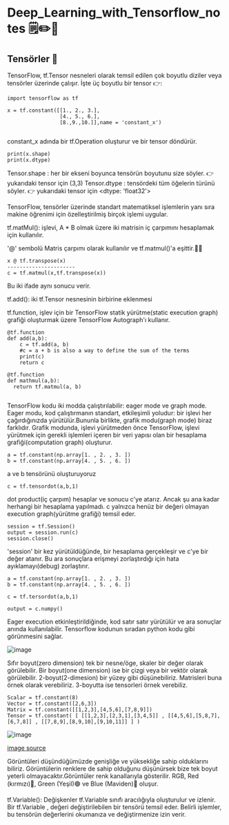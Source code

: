# Deep_Learning_with_Tensorflow_notes :spiral_notepad::pencil2::pushpin: #

## Tensörler :heartbeat: ## 

TensorFlow, tf.Tensor nesneleri olarak temsil edilen çok boyutlu diziler veya tensörler üzerinde çalışır. İşte üç boyutlu bir tensor :point_right::

```
import tensorflow as tf

x = tf.constant([[1., 2., 3.],
                 [4., 5., 6.],
                 [8.,9.,10.]],name = 'constant_x')
                 
```

constant_x adında bir tf.Operation oluşturur ve bir tensor döndürür.
```
print(x.shape)
print(x.dtype)
```
Tensor.shape : her bir ekseni boyunca tensörün boyutunu size söyler. :point_right: yukarıdaki tensor için (3,3)
Tensor.dtype : tensördeki tüm öğelerin türünü söyler. :point_right: yukarıdaki tensor için <dtype: 'float32'>

TensorFlow, tensörler üzerinde standart matematiksel işlemlerin yanı sıra makine öğrenimi için özelleştirilmiş birçok işlemi uygular.

tf.matMul():  işlevi, A * B olmak üzere iki matrisin iç çarpımını hesaplamak için kullanılır.

'@' sembolü Matris çarpımı olarak kullanılır ve tf.matmul()'a eşittir.:woman_technologist:

```
x @ tf.transpose(x)
----------------------
c = tf.matmul(x,tf.transpose(x)) 
```
Bu iki ifade aynı sonucu verir.

tf.add(): iki tf.Tensor nesnesinin birbirine eklenmesi

tf.function, işlev için bir TensorFlow statik yürütme(static execution graph) grafiği oluşturmak üzere TensorFlow Autograph'ı kullanır.

```
@tf.function
def add(a,b):
    c = tf.add(a, b)
    #c = a + b is also a way to define the sum of the terms
    print(c)
    return c
```

```
@tf.function
def mathmul(a,b):
  return tf.matmul(a, b)
  
 ```

TensorFlow kodu iki modda çalıştırılabilir: eager mode ve graph mode. Eager modu, kod çalıştırmanın standart, etkileşimli yoludur: bir işlevi her çağırdığınızda yürütülür.Bununla birlikte, grafik modu(graph mode) biraz farklıdır. Grafik modunda, işlevi yürütmeden önce TensorFlow, işlevi yürütmek için gerekli işlemleri içeren bir veri yapısı olan bir hesaplama grafiği(computation graph) oluşturur.

```
a = tf.constant(np.array[1. , 2. , 3. ])
b = tf.constant(np.array[4. , 5. , 6. ])
```
a ve b tensörünü oluşturuyoruz
```
c = tf.tensordot(a,b,1)
```
dot product(iç çarpım) hesaplar ve sonucu c'ye atarız.
Ancak şu ana kadar herhangi bir hesaplama yapılmadı. c yalnızca henüz bir değeri olmayan execution graph(yürütme grafiği) temsil eder.

```
session = tf.Session()
output = session.run(c)
session.close()
```

'session' bir kez yürütüldüğünde, bir hesaplama gerçekleşir ve c'ye bir değer atanır. Bu ara sonuçlara erişmeyi zorlaştırdığı için hata ayıklamayı(debug) zorlaştırır.

```
a = tf.constant(np.array[1. , 2. , 3. ])
b = tf.constant(np.array[4. , 5. , 6. ])

c = tf.tersordot(a,b,1)

output = c.numpy()
```
Eager execution etkinleştirildiğinde, kod satır satır yürütülür ve ara sonuçlar anında kullanılabilir. Tensorflow kodunun sıradan python kodu gibi görünmesini sağlar.


![image](https://upload.wikimedia.org/wikipedia/commons/4/45/Dimension_levels.svg)

Sıfır boyut(zero dimension) tek bir nesne/öge, skaler bir değer olarak görülebilir. Bir boyut(one dimension) ise bir çizgi veya bir vektör olarak görülebilir. 2-boyut(2-dimesion) bir yüzey gibi düşünebiliriz. Matrisleri buna örnek olarak verebiliriz. 3-boyutta ise tensorleri örnek verebiliz.

```
Scalar = tf.constant(8)
Vector = tf.constant([2,6,3])
Matrix = tf.constant([[1,2,3],[4,5,6],[7,8,9]])
Tensor = tf.constant( [ [[1,2,3],[2,3,1],[3,4,5]] , [[4,5,6],[5,8,7],[6,7,8]] , [[7,8,9],[8,9,10],[9,10,11]] ] )
```

![image](https://miro.medium.com/max/900/1*AB3CIu1s6LllkcXy4ZpYMQ.png)

[image source](https://towardsdatascience.com/how-convolution-neural-networks-interpret-images-1f99913070b2)

Görüntüleri düşündüğümüzde genişliğe ve yüksekliğe sahip olduklarını biliriz. Görüntülerin renklere de sahip olduğunu düşünürsek bize tek boyut yeterli olmayacaktır.Görüntüler renk kanallarıyla gösterilir. RGB, Red (kırmızı):red_circle:, Green (Yeşil):green_circle: ve Blue (Maviden):large_blue_circle: oluşur. 

tf.Variable(): Değişkenler tf.Variable sınıfı aracılığıyla oluşturulur ve izlenir. Bir tf.Variable , değeri değiştirilebilen bir tensörü temsil eder. Belirli işlemler, bu tensörün değerlerini okumanıza ve değiştirmenize izin verir. 



